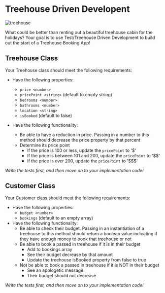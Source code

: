 # Treehouse Driven Developent

![treehouse](https://media.giphy.com/media/L1cKe0Rek3W5Cr0o8S/giphy.gif)

What could be better than renting out a beautiful treehouse cabin for the holidays? Your goal is to use Test/Treehouse Driven Development to build out the start of a Treehouse Booking App! 

## Treehouse Class
Your Treehouse class should meet the following requirements:

* Have the following properties:
  * `price <number>` 
  * `pricePoint <string>` (default to empty string)
  * `bedrooms <number>` 
  * `bathrooms <number>`
  * `location <string>`
  * `isBooked` (default to false) 
  
* Have the following functionality:  
  * Be able to have a reduction in price. Passing in a number to this method should decrease the price property by that percent
  * Determine its price point
    * If the price is 100 or less, update the `pricePoint` to '$'
    * If the price is between 101 and 200, update the `pricePoint` to '$$'
    * If the price is over 200, update the `pricePoint` to '$$$'
  
 _Write the tests first, and then move on to your implementation code!_

## Customer Class
Your Customer class should meet the following requirements:

* Have the following properties:
  * `budget <number>`  
  * `bookings` (default to an empty array)
* Have the following functionality:
  * Be able to check their budget. Passing in an instantiation of a treehouse to this method should return a boolean value indicating if they have enough money to book that treehouse or not
  * Be able to book a passed in treehouse if it is in their budget
     * Add to bookings array
     * See their budget decrease by that amount   
     * Update the treehouse isBooked property from false to true
  * Not be able to book a passed in treehouse if it is NOT in their budget
     * See an apologetic message 
     * Their budget should not decrease
 
 _Write the tests first, and then move on to your implementation code!_
